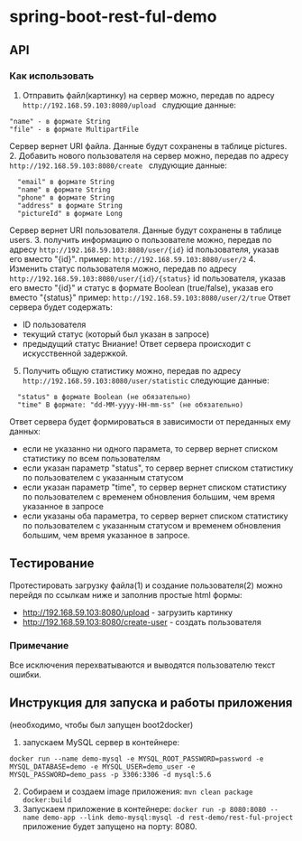 # spring-boot-rest-ful-demo

## API

### Как использовать
1. Отправить файл(картинку) на сервер можно, передав по адресу 
  `http://192.168.59.103:8080/upload `
слудющие данные:
```
"name" - в формате String
"file" - в формате MultipartFile
```
Сервер вернет URI файла. Данные будут сохранены в таблице pictures.
2. Добавить нового пользователя на сервер можно, передав по адресу 
  `http://192.168.59.103:8080/create `
слудующие данные:
```
  "email" в формате String
  "name" в формате String
  "phone" в формате String
  "address" в формате String
  "pictureId" в формате Long
  ```
Сервер вернет URI пользователя. Данные будут сохранены в таблице users.
3. получить информацию о пользователе можно, передав по адресу 
  `http://192.168.59.103:8080/user/{id}`
id пользователя, указав его вместо "{id}".
пример:
  `http://192.168.59.103:8080/user/2`
4. Изменить статус пользователя можно, передав по адресу 
  `http://192.168.59.103:8080/user/{id}/{status}`
id пользователя, указав его вместо "{id}" и статус в формате Boolean (true/false), указав его вместо "{status}"
пример:
  `http://192.168.59.103:8080/user/2/true`
Ответ сервера будет содержать:
- ID пользователя
- текущий статус (который был указан в запросе)
- предыдущий статус
Вниание! Ответ сервера происходит с искусственной задержкой.
5. Получить общую статистику можно, передав по адресу
  `http://192.168.59.103:8080/user/statistic`
следующие данные:
```
  "status" в формате Boolean (не обязательно)
  "time" В формате: "dd-MM-yyyy-HH-mm-ss" (не обязательно)
  ```
Ответ сервера будет формироваться в зависимости от переданных ему данных:
- если не указанно ни одного парамета, то сервер вернет списком статистику по всем пользователям
- если указан параметр "status", то сервер вернет списком статистику по пользователем с указанным статусом
- если указан параметр "time", то сервер вернет списком статистику по пользователем с временем обновления большим, чем время указанное в запросе
- если указаны оба параметра, то сервер вернет списком статистику по пользователем с указанным статусом и временем обновления большим, чем время указанное в запросе.

## Тестирование
Протестировать загрузку файла(1) и создание пользователя(2) можно перейдя по ссылкам ниже и заполнив простые html формы:
- http://192.168.59.103:8080/upload - загрузить картинку
- http://192.168.59.103:8080/create-user - создать пользователя

### Примечание
Все исключения перехватываются и выводятся пользователю текст ошибки.

## Инструкция для запуска и работы приложения
(необходимо, чтобы был запущен boot2docker)
1. запускаем MySQL сервер в контейнере:
```  
docker run --name demo-mysql -e MYSQL_ROOT_PASSWORD=password -e MYSQL_DATABASE=demo -e MYSQL_USER=demo_user -e       MYSQL_PASSWORD=demo_pass -p 3306:3306 -d mysql:5.6
```
2. Собираем и создаем image приложения:
  ```mvn clean package docker:build```
3. Запускаем приложение в контейнере:
  ```docker run -p 8080:8080 --name demo-app --link demo-mysql:mysql -d rest-demo/rest-ful-project```
приложение будет запущено на порту: 8080.
